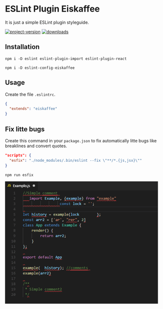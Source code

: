 # ESLint Plugin Eiskaffee

It is just a simple ESLint plugin styleguide.

[![project-version](https://img.shields.io/npm/v/eslint-config-eiskaffee.svg?style=flat-square)](https://github.com/brunomacedo/eslint-config-eiskaffee) [![downloads](https://img.shields.io/npm/dt/eslint-config-eiskaffee.svg?style=flat-square)](https://www.npmjs.com/package/eslint-config-eiskaffee)

## Installation

```prompt
npm i -D eslint eslint-plugin-import eslint-plugin-react
```

```prompt
npm i -D eslint-config-eiskaffee
```

## Usage
Create the file `.eslintrc`.

```json
{
  "extends": "eiskaffee"
}
```

## Fix litte bugs

Create this command in your `package.json` to fix automatically litte bugs like breaklines and convert quotes.

```json
"scripts": {
  "esfix": "./node_modules/.bin/eslint --fix \"**/*.{js,jsx}\""
}
```

```prompt
npm run esfix
```

![eslint-magic](screenshot/example.gif)
